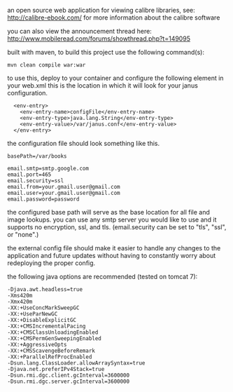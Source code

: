 an open source web application for viewing calibre libraries, see: http://calibre-ebook.com/ for more information about the calibre software

you can also view the announcement thread here: http://www.mobileread.com/forums/showthread.php?t=149095

built with maven, to build this project use the following command(s):
```
mvn clean compile war:war
```

to use this, deploy to your container and configure the following element in your web.xml  this is the location in which it will look for your janus configuration.
```
  <env-entry>
    <env-entry-name>configFile</env-entry-name>
    <env-entry-type>java.lang.String</env-entry-type>
    <env-entry-value>/var/janus.conf</env-entry-value>
  </env-entry>
```

the configuration file should look something like this.
```
basePath=/var/books

email.smtp=smtp.google.com
email.port=465
email.security=ssl
email.from=your.gmail.user@gmail.com
email.user=your.gmail.user@gmail.com
email.password=password
```

the configured base path will serve as the base location for all file and image lookups.  you can use any smtp server you would like to use and it supports no encryption, ssl, and tls.  (email.security can be set to "tls", "ssl", or "none".)

the external config file should make it easier to handle any changes to the application and future updates without having to constantly worry about redeploying the proper config.

the following java options are recommended (tested on tomcat 7):
```
-Djava.awt.headless=true 
-Xms420m 
-Xmx420m 
-XX:+UseConcMarkSweepGC 
-XX:+UseParNewGC 
-XX:+DisableExplicitGC
-XX:+CMSIncrementalPacing 
-XX:+CMSClassUnloadingEnabled 
-XX:+CMSPermGenSweepingEnabled 
-XX:+AggressiveOpts 
-XX:+CMSScavengeBeforeRemark
-XX:+ParallelRefProcEnabled
-Dsun.lang.ClassLoader.allowArraySyntax=true 
-Djava.net.preferIPv4Stack=true
-Dsun.rmi.dgc.client.gcInterval=3600000 
-Dsun.rmi.dgc.server.gcInterval=3600000
```